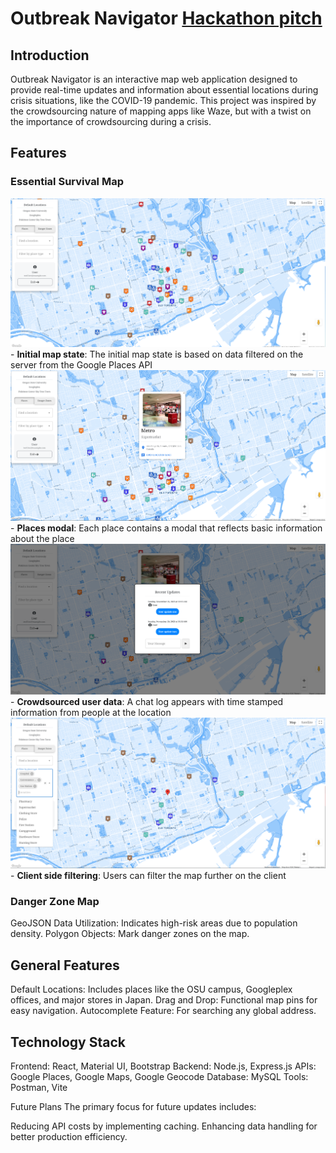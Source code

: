 # Outbreak Navigator [Hackathon pitch](https://www.youtube.com/watch?v=o4-UrAI2y7U)

## Introduction

Outbreak Navigator is an interactive map web application designed to provide real-time updates and information about essential locations during crisis situations, like the COVID-19 pandemic. This project was inspired by the crowdsourcing nature of mapping apps like Waze, but with a twist on the importance of crowdsourcing during a crisis.

## Features

### Essential Survival Map

![Server side filtering](./gallery/essential-map.png) - **Initial map state**: The initial map state is based on data filtered on the server from the Google Places API
![Useful information modal](./gallery/essential-modal.png) - **Places modal**: Each place contains a modal that reflects basic information about the place
![Crowdsourced user data](./gallery/user-updates.png) - **Crowdsourced user data**: A chat log appears with time stamped information from people at the location
![Client side filtering](./gallery/client-side-filtering.png) - **Client side filtering**: Users can filter the map further on the client

### Danger Zone Map

GeoJSON Data Utilization: Indicates high-risk areas due to population density.
Polygon Objects: Mark danger zones on the map.

## General Features

Default Locations: Includes places like the OSU campus, Googleplex offices, and major stores in Japan.
Drag and Drop: Functional map pins for easy navigation.
Autocomplete Feature: For searching any global address.

## Technology Stack

Frontend: React, Material UI, Bootstrap
Backend: Node.js, Express.js
APIs: Google Places, Google Maps, Google Geocode
Database: MySQL
Tools: Postman, Vite

Future Plans
The primary focus for future updates includes:

Reducing API costs by implementing caching.
Enhancing data handling for better production efficiency.

